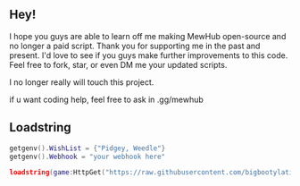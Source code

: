 ## Hey!
I hope you guys are able to learn off me making MewHub open-source and no longer a paid script. Thank you for supporting me in the past and present. I'd love to see if you guys make further improvements to this code. Feel free to fork, star, or even DM me your updated scripts.

I no longer really will touch this project.

if u want coding help, feel free to ask in .gg/mewhub

## Loadstring
```lua
getgenv().WishList = {"Pidgey, Weedle"} 
getgenv().Webhook = "your webhook here"

loadstring(game:HttpGet("https://raw.githubusercontent.com/bigbootylatinas/MewHub/main/Last%20MewHub%20update.lua"))() 
                                                                                                                                                      
